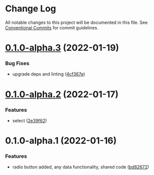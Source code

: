 # Change Log

All notable changes to this project will be documented in this file.
See [Conventional Commits](https://conventionalcommits.org) for commit guidelines.

# [0.1.0-alpha.3](https://github.com/composed-components/composed-components/compare/@composed-components/base-util-shared-hooks@0.1.0-alpha.2...@composed-components/base-util-shared-hooks@0.1.0-alpha.3) (2022-01-19)


### Bug Fixes

* upgrade deps and linting ([4cf367e](https://github.com/composed-components/composed-components/commit/4cf367ef75cdf4c302dedb462cfaf693be2193c0))





# [0.1.0-alpha.2](https://github.com/composed-components/composed-components/compare/@composed-components/base-util-shared-hooks@0.1.0-alpha.1...@composed-components/base-util-shared-hooks@0.1.0-alpha.2) (2022-01-17)

### Features

- select ([2e39f62](https://github.com/composed-components/composed-components/commit/2e39f6271dce85d836952faaf1a5c2e010e040b1))

# 0.1.0-alpha.1 (2022-01-16)

### Features

- radio button added, any data functionality, shared code ([bd82672](https://github.com/composed-components/composed-components/commit/bd826724416433cd8181b214df75f37b1e1afd4d))
